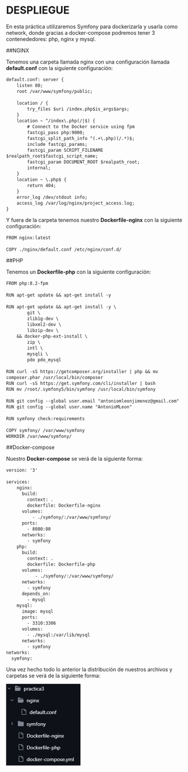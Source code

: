 # DESPLIEGUE

En esta práctica utilizaremos Symfony para dockerizarla y usarla como network, donde gracias a docker-compose podremos tener 3 contenededores: php, nginx y mysql.

##NGINX

Tenemos una carpeta llamada nginx con una configuración llamada __default.conf__ con la siguiente configuración:

```
default.conf: server {
    listen 80;
    root /var/www/symfony/public;

    location / {
        try_files $uri /index.php$is_args$args;
    }
    location ~ ^/index\.php(/|$) {
        # Connect to the Docker service using fpm
        fastcgi_pass php:9000;
        fastcgi_split_path_info ^(.+\.php)(/.*)$;
        include fastcgi_params;
        fastcgi_param SCRIPT_FILENAME $realpath_root$fastcgi_script_name;
        fastcgi_param DOCUMENT_ROOT $realpath_root;
        internal;
    }
    location ~ \.php$ {
        return 404;
    }
    error_log /dev/stdout info;
    access_log /var/log/nginx/project_access.log;
}

```

Y fuera de la carpeta tenemos nuestro __Dockerfile-nginx__ con la siguiente configuración:

```
FROM nginx:latest

COPY ./nginx/default.conf /etc/nginx/conf.d/

```

##PHP

Tenemos un __Dockerfile-php__ con la siguiente configuración:

```
FROM php:8.2-fpm

RUN apt-get update && apt-get install -y

RUN apt-get update && apt-get install -y \
        git \
        zlib1g-dev \
        libxml2-dev \
        libzip-dev \
    && docker-php-ext-install \
        zip \
        intl \
		mysqli \
        pdo pdo_mysql
    
RUN curl -sS https://getcomposer.org/installer | php && mv composer.phar /usr/local/bin/composer
RUN curl -sS https://get.symfony.com/cli/installer | bash
RUN mv /root/.symfony5/bin/symfony /usr/local/bin/symfony

RUN git config --global user.email "antoniomleonjimenez@gmail.com"
RUN git config --global user.name "AntonioMLeon"

RUN symfony check:requirements

COPY symfony/ /var/www/symfony
WORKDIR /var/www/symfony/

```
##Docker-compose

Nuestro __Docker-compose__ se verá de la siguiente forma:

```
version: '3'

services:
    nginx:
      build:
        context: .
        dockerfile: Dockerfile-nginx
      volumes:
          - ./symfony/:/var/www/symfony/
      ports:
        - 8080:80
      networks:
        - symfony
    php:
      build:
        context: .
        dockerfile: Dockerfile-php
      volumes:
           - ./symfony/:/var/www/symfony/
      networks:
        - symfony
      depends_on:
        - mysql
    mysql:
      image: mysql
      ports:
        - 3310:3306
      volumes:
        - ./mysql:/var/lib/mysql
      networks:
        - symfony
networks:
  symfony:

```
Una vez hecho todo lo anterior la distribución de nuestros archivos y carpetas se verá de la siguiente forma:

![captura1](distribucioncarpetas.jpg)

